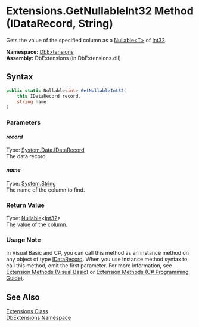Extensions.GetNullableInt32 Method (IDataRecord, String)
========================================================
Gets the value of the specified column as a [Nullable&lt;T>][1] of [Int32][2].

**Namespace:** [DbExtensions][3]  
**Assembly:** DbExtensions (in DbExtensions.dll)

Syntax
------

```csharp
public static Nullable<int> GetNullableInt32(
	this IDataRecord record,
	string name
)
```

### Parameters

#### *record*
Type: [System.Data.IDataRecord][4]  
The data record.

#### *name*
Type: [System.String][5]  
The name of the column to find.

### Return Value
Type: [Nullable][1]&lt;[Int32][2]>  
The value of the column.
### Usage Note
In Visual Basic and C#, you can call this method as an instance method on any object of type [IDataRecord][4]. When you use instance method syntax to call this method, omit the first parameter. For more information, see [Extension Methods (Visual Basic)][6] or [Extension Methods (C# Programming Guide)][7].

See Also
--------
[Extensions Class][8]  
[DbExtensions Namespace][3]  

[1]: http://msdn.microsoft.com/en-us/library/b3h38hb0
[2]: http://msdn.microsoft.com/en-us/library/td2s409d
[3]: ../README.md
[4]: http://msdn.microsoft.com/en-us/library/93wb1heh
[5]: http://msdn.microsoft.com/en-us/library/s1wwdcbf
[6]: http://msdn.microsoft.com/en-us/library/bb384936.aspx
[7]: http://msdn.microsoft.com/en-us/library/bb383977.aspx
[8]: README.md